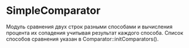 # SimpleComparator

Модуль сравнения двух строк разными способами и вычисления процента их сопадения учитывая результат каждого способа.
Список способов сравнения указан в Comparator::initComparators().





